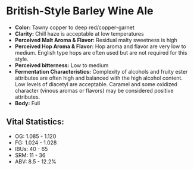 # British-Style Barley Wine Ale

- **Color:** Tawny copper to deep red/copper-garnet
- **Clarity:** Chill haze is acceptable at low temperatures
- **Perceived Malt Aroma & Flavor:** Residual malty sweetness is high
- **Perceived Hop Aroma & Flavor:** Hop aroma and flavor are very low to medium. English type hops are often used but are not required for this style.
- **Perceived bitterness:** Low to medium
- **Fermentation Characteristics:** Complexity of alcohols and fruity ester attributes are often high and balanced with the high alcohol content. Low levels of diacetyl are acceptable. Caramel and some oxidized character (vinous aromas or flavors) may be considered positive attributes.
- **Body:** Full

## Vital Statistics:

- OG: 1.085 - 1.120
- FG: 1.024 - 1.028
- IBUs: 40 - 65
- SRM: 11 - 36
- ABV: 8.5 - 12.2%
